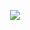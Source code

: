 <p align="center"><a href="https://xkcd.com/1319/"><img src="https://imgs.xkcd.com/comics/automation.png"></a></p>
